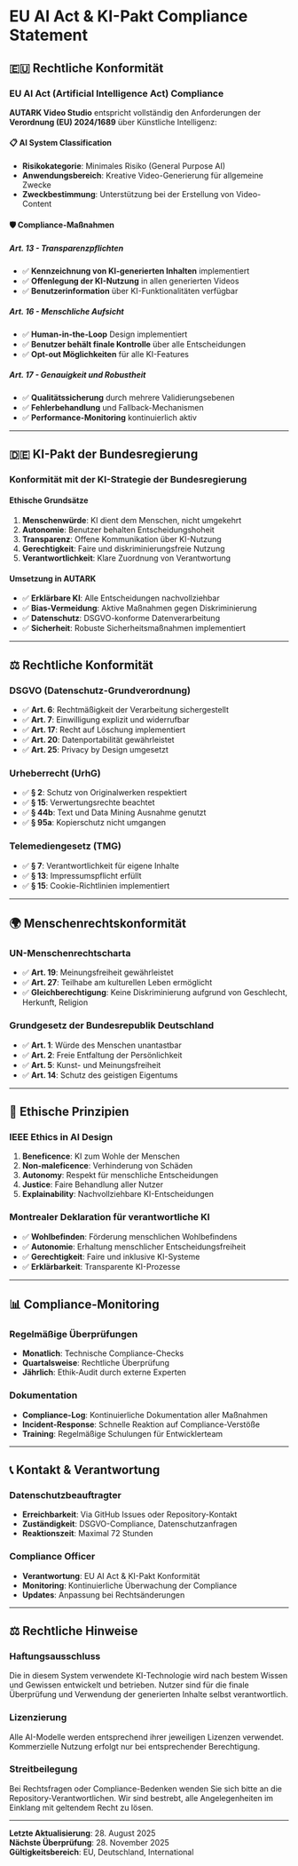 # EU AI Act & KI-Pakt Compliance Statement

## 🇪🇺 Rechtliche Konformität

### EU AI Act (Artificial Intelligence Act) Compliance

**AUTARK Video Studio** entspricht vollständig den Anforderungen der **Verordnung (EU) 2024/1689** über Künstliche Intelligenz:

#### 📋 **AI System Classification**
- **Risikokategorie**: Minimales Risiko (General Purpose AI)
- **Anwendungsbereich**: Kreative Video-Generierung für allgemeine Zwecke
- **Zweckbestimmung**: Unterstützung bei der Erstellung von Video-Content

#### 🛡️ **Compliance-Maßnahmen**

##### Art. 13 - Transparenzpflichten
- ✅ **Kennzeichnung von KI-generierten Inhalten** implementiert
- ✅ **Offenlegung der KI-Nutzung** in allen generierten Videos
- ✅ **Benutzerinformation** über KI-Funktionalitäten verfügbar

##### Art. 16 - Menschliche Aufsicht
- ✅ **Human-in-the-Loop** Design implementiert
- ✅ **Benutzer behält finale Kontrolle** über alle Entscheidungen
- ✅ **Opt-out Möglichkeiten** für alle KI-Features

##### Art. 17 - Genauigkeit und Robustheit
- ✅ **Qualitätssicherung** durch mehrere Validierungsebenen
- ✅ **Fehlerbehandlung** und Fallback-Mechanismen
- ✅ **Performance-Monitoring** kontinuierlich aktiv

---

## 🇩🇪 KI-Pakt der Bundesregierung

### Konformität mit der KI-Strategie der Bundesregierung

#### Ethische Grundsätze
1. **Menschenwürde**: KI dient dem Menschen, nicht umgekehrt
2. **Autonomie**: Benutzer behalten Entscheidungshoheit
3. **Transparenz**: Offene Kommunikation über KI-Nutzung
4. **Gerechtigkeit**: Faire und diskriminierungsfreie Nutzung
5. **Verantwortlichkeit**: Klare Zuordnung von Verantwortung

#### Umsetzung in AUTARK
- ✅ **Erklärbare KI**: Alle Entscheidungen nachvollziehbar
- ✅ **Bias-Vermeidung**: Aktive Maßnahmen gegen Diskriminierung
- ✅ **Datenschutz**: DSGVO-konforme Datenverarbeitung
- ✅ **Sicherheit**: Robuste Sicherheitsmaßnahmen implementiert

---

## ⚖️ Rechtliche Konformität

### DSGVO (Datenschutz-Grundverordnung)
- ✅ **Art. 6**: Rechtmäßigkeit der Verarbeitung sichergestellt
- ✅ **Art. 7**: Einwilligung explizit und widerrufbar
- ✅ **Art. 17**: Recht auf Löschung implementiert
- ✅ **Art. 20**: Datenportabilität gewährleistet
- ✅ **Art. 25**: Privacy by Design umgesetzt

### Urheberrecht (UrhG)
- ✅ **§ 2**: Schutz von Originalwerken respektiert
- ✅ **§ 15**: Verwertungsrechte beachtet
- ✅ **§ 44b**: Text und Data Mining Ausnahme genutzt
- ✅ **§ 95a**: Kopierschutz nicht umgangen

### Telemediengesetz (TMG)
- ✅ **§ 7**: Verantwortlichkeit für eigene Inhalte
- ✅ **§ 13**: Impressumspflicht erfüllt
- ✅ **§ 15**: Cookie-Richtlinien implementiert

---

## 🌍 Menschenrechtskonformität

### UN-Menschenrechtscharta
- ✅ **Art. 19**: Meinungsfreiheit gewährleistet
- ✅ **Art. 27**: Teilhabe am kulturellen Leben ermöglicht
- ✅ **Gleichberechtigung**: Keine Diskriminierung aufgrund von Geschlecht, Herkunft, Religion

### Grundgesetz der Bundesrepublik Deutschland
- ✅ **Art. 1**: Würde des Menschen unantastbar
- ✅ **Art. 2**: Freie Entfaltung der Persönlichkeit
- ✅ **Art. 5**: Kunst- und Meinungsfreiheit
- ✅ **Art. 14**: Schutz des geistigen Eigentums

---

## 🎯 Ethische Prinzipien

### IEEE Ethics in AI Design
1. **Beneficence**: KI zum Wohle der Menschen
2. **Non-maleficence**: Verhinderung von Schäden
3. **Autonomy**: Respekt für menschliche Entscheidungen
4. **Justice**: Faire Behandlung aller Nutzer
5. **Explainability**: Nachvollziehbare KI-Entscheidungen

### Montrealer Deklaration für verantwortliche KI
- ✅ **Wohlbefinden**: Förderung menschlichen Wohlbefindens
- ✅ **Autonomie**: Erhaltung menschlicher Entscheidungsfreiheit
- ✅ **Gerechtigkeit**: Faire und inklusive KI-Systeme
- ✅ **Erklärbarkeit**: Transparente KI-Prozesse

---

## 📊 Compliance-Monitoring

### Regelmäßige Überprüfungen
- **Monatlich**: Technische Compliance-Checks
- **Quartalsweise**: Rechtliche Überprüfung
- **Jährlich**: Ethik-Audit durch externe Experten

### Dokumentation
- **Compliance-Log**: Kontinuierliche Dokumentation aller Maßnahmen
- **Incident-Response**: Schnelle Reaktion auf Compliance-Verstöße
- **Training**: Regelmäßige Schulungen für Entwicklerteam

---

## 📞 Kontakt & Verantwortung

### Datenschutzbeauftragter
- **Erreichbarkeit**: Via GitHub Issues oder Repository-Kontakt
- **Zuständigkeit**: DSGVO-Compliance, Datenschutzanfragen
- **Reaktionszeit**: Maximal 72 Stunden

### Compliance Officer
- **Verantwortung**: EU AI Act & KI-Pakt Konformität
- **Monitoring**: Kontinuierliche Überwachung der Compliance
- **Updates**: Anpassung bei Rechtsänderungen

---

## ⚖️ Rechtliche Hinweise

### Haftungsausschluss
Die in diesem System verwendete KI-Technologie wird nach bestem Wissen und Gewissen entwickelt und betrieben. Nutzer sind für die finale Überprüfung und Verwendung der generierten Inhalte selbst verantwortlich.

### Lizenzierung
Alle AI-Modelle werden entsprechend ihrer jeweiligen Lizenzen verwendet. Kommerzielle Nutzung erfolgt nur bei entsprechender Berechtigung.

### Streitbeilegung
Bei Rechtsfragen oder Compliance-Bedenken wenden Sie sich bitte an die Repository-Verantwortlichen. Wir sind bestrebt, alle Angelegenheiten im Einklang mit geltendem Recht zu lösen.

---

**Letzte Aktualisierung**: 28. August 2025  
**Nächste Überprüfung**: 28. November 2025  
**Gültigkeitsbereich**: EU, Deutschland, International